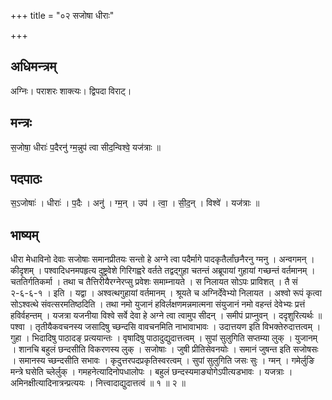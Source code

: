 +++
title = "०२ सजोषा धीराः"

+++
## अधिमन्त्रम्
अग्निः। पराशरः शाक्त्यः। द्विपदा विराट्।

## मन्त्रः
स॒जोषा॒ धीराः॑ प॒दैरनु॑ ग्म॒न्नुप॑ त्वा सीद॒न्विश्वे॒ यज॑त्राः ॥

## पदपाठः
स॒ऽजोषाः॑ । धीराः॑ । प॒दैः । अनु॑ । ग्म॒न् । उप॑ । त्वा॒ । सी॒द॒न् । विश्वे॑ । यज॑त्राः ॥

## भाष्यम्
धीरा मेधाविनो देवाः सजोषाः समानप्रीतयः सन्तो हे अग्ने त्वा पदैर्मागे पादकृतैर्लांछनैरनु ग्मनु । अन्वगमन् । कीदृशम् । पश्वादिधनमपहृत्य दुष्ट्रवेशे गिरिगह्वरे वर्तते तद्वद्गुहा चतन्तं अब्रूपायां गुहायां गच्छन्तं वर्तमानम् । चततिर्गतिकर्मा । तथा च तैत्तिरीयैरग्नेरप्सु प्रवेशः समाम्नायते । स निलायत सोऽपः प्राविशत् । तै सं २-६-६-१ । इति । यद्वा । अश्वत्थगुहायां वर्तमानम् । श्रूयते च अग्निर्देवेभ्यो निलायत । अश्वो रूपं कृत्वा सोऽश्वत्थे संवत्सरमतिष्ठदिति । तथा नमो युजानं हविर्लक्षणमन्नमात्मना संयुजानं नमो वहन्तं देवेभ्यः प्रत्तं हविर्वहन्तम् । यजत्रा यजनीया विश्वे सर्वे देवा हे अग्ने त्वा त्वामुप सीदन् । समीपं प्राप्नुवन् । ददृशुरित्यर्थः ॥ पश्वा । तृतीयैकवचनस्य जसादिषु च्छन्दसि वावचनमिति नाभावाभावः । उदात्तयण इति विभक्तेरुदात्तत्वम् । गुहा । भिदादिषु पाठादङ् प्रत्ययान्तः । वृषादिषु पाठादुद्युदात्तत्वम् । सुपां सुलुगिति सप्तम्या लुक् । युजानम् । शानचि बहुलं छन्दसीति विकरणस्य लुक् । सजोषाः । जुषी प्रीतिसेवनयोः । समानं जुषन्त इति सजोषसः । समानस्य च्छन्दसीति सभावः । कृदुत्तरपदप्रकृतिस्वरत्वम् । सुपां सुलुगिति जसः सुः । ग्मन् । गमेर्लुङि मन्त्रे घसेति च्लेर्लुक् । गमहनेत्यादिनोपधालोपः । बहुलं छन्दस्यमाङ्योगेऽपीत्यडभावः । यजत्राः । अमिनक्षीत्यादिनात्रन्प्रत्ययः । नित्त्वादाद्युदात्तत्वं ॥ १ ॥ २ ॥